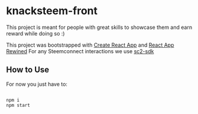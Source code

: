 # knacksteem-front

This project is meant for people with great skills to showcase them and earn reward while doing so :)

This project was bootstrapped with [Create React App](https://github.com/facebookincubator/create-react-app) and [React App Rewined](https://github.com/timarney/react-app-rewired)
For any Steemconnect interactions we use [sc2-sdk](https://www.npmjs.com/package/sc2-sdk)


## How to Use

For now you just have to:

```

npm i
npm start

```
